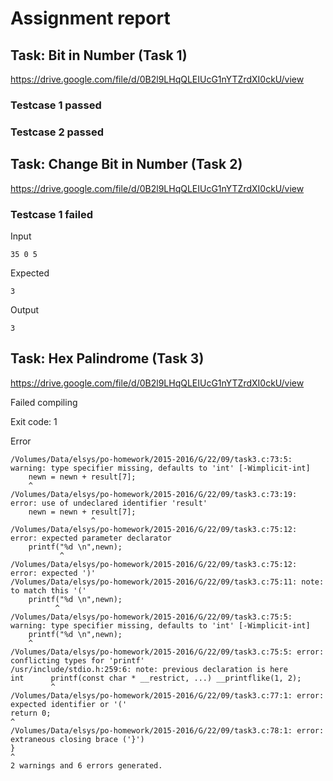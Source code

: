 # Assignment report
## Task: Bit in Number (Task 1)
https://drive.google.com/file/d/0B2l9LHqQLEIUcG1nYTZrdXI0ckU/view

### Testcase 1 passed
### Testcase 2 passed
## Task: Change Bit in Number (Task 2)
https://drive.google.com/file/d/0B2l9LHqQLEIUcG1nYTZrdXI0ckU/view

### Testcase 1 failed
Input
```
35 0 5
```


Expected
```
3
```


Output
```
3  
```

## Task: Hex Palindrome (Task 3)
https://drive.google.com/file/d/0B2l9LHqQLEIUcG1nYTZrdXI0ckU/view

Failed compiling

Exit code: 1

Error
```
/Volumes/Data/elsys/po-homework/2015-2016/G/22/09/task3.c:73:5: warning: type specifier missing, defaults to 'int' [-Wimplicit-int]
    newn = newn + result[7];
    ^
/Volumes/Data/elsys/po-homework/2015-2016/G/22/09/task3.c:73:19: error: use of undeclared identifier 'result'
    newn = newn + result[7];
                  ^
/Volumes/Data/elsys/po-homework/2015-2016/G/22/09/task3.c:75:12: error: expected parameter declarator
    printf("%d \n",newn);
           ^
/Volumes/Data/elsys/po-homework/2015-2016/G/22/09/task3.c:75:12: error: expected ')'
/Volumes/Data/elsys/po-homework/2015-2016/G/22/09/task3.c:75:11: note: to match this '('
    printf("%d \n",newn);
          ^
/Volumes/Data/elsys/po-homework/2015-2016/G/22/09/task3.c:75:5: warning: type specifier missing, defaults to 'int' [-Wimplicit-int]
    printf("%d \n",newn);
    ^
/Volumes/Data/elsys/po-homework/2015-2016/G/22/09/task3.c:75:5: error: conflicting types for 'printf'
/usr/include/stdio.h:259:6: note: previous declaration is here
int      printf(const char * __restrict, ...) __printflike(1, 2);
         ^
/Volumes/Data/elsys/po-homework/2015-2016/G/22/09/task3.c:77:1: error: expected identifier or '('
return 0;
^
/Volumes/Data/elsys/po-homework/2015-2016/G/22/09/task3.c:78:1: error: extraneous closing brace ('}')
}
^
2 warnings and 6 errors generated.

```


